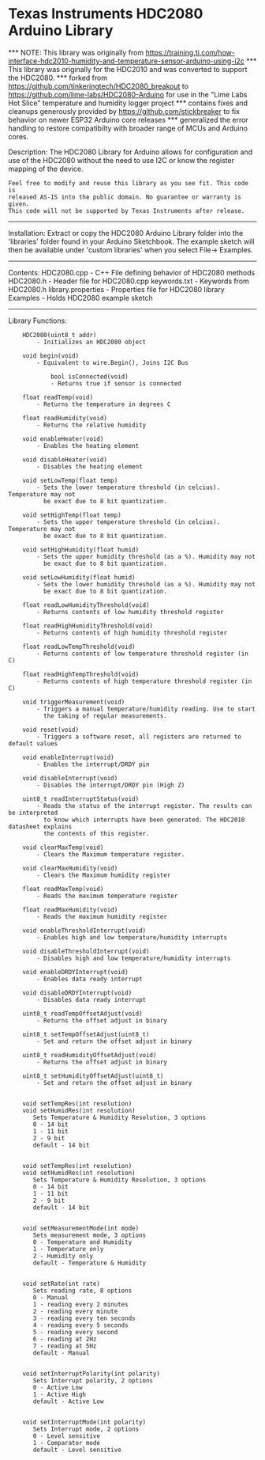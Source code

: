 Texas Instruments HDC2080 Arduino Library
==========================================
*** NOTE: This library was originally from https://training.ti.com/how-interface-hdc2010-humidity-and-temperature-sensor-arduino-using-i2c
*** This library was originally for the HDC2010 and was converted to support the HDC2080.
*** forked from https://github.com/tinkeringtech/HDC2080_breakout to https://github.com/lime-labs/HDC2080-Arduino for use in the "Lime Labs Hot Slice" temperature and humidity logger project
*** contains fixes and cleanups generously provided by https://github.com/stickbreaker to fix behavior on newer ESP32 Arduino core releases
*** generalized the error handling to restore compatibilty with broader range of MCUs and Arduino cores.

Description: 
	The HDC2080 Library for Arduino allows for configuration and use of 
	the HDC2080 without the need to use I2C or know the register mapping of 
	the device. 
	
	Feel free to modify and reuse this library as you see fit. This code is
	released AS-IS into the public domain. No guarantee or warranty is given.
	This code will not be supported by Texas Instruments after release. 
	
---------------------------------------------------------------------------------------
Installation:
	Extract or copy the HDC2080 Arduino Library folder into the 'libraries'
	folder found in your Arduino Sketchbook. The example sketch will then
	be available under 'custom libraries' when you select File-> Examples.
	
---------------------------------------------------------------------------------------
Contents:
	HDC2080.cpp 		- C++ File defining  behavior of HDC2080 methods
	HDC2080.h   		- Header file for HDC2080.cpp
	keywords.txt		- Keywords from HDC2080.h
	library.properties 	- Properties file for HDC2080 library
	Examples 		- Holds HDC2080 example sketch

----------------------------------------------------------------------------------------

Library Functions:

		HDC2080(uint8_t addr)
			- Initializes an HDC2080 object
			
		void begin(void)  						
			- Equivalent to wire.Begin(), Joins I2C Bus
   
                bool isConnected(void)
		        - Returns true if sensor is connected
			
		float readTemp(void)					
			- Returns the temperature in degrees C
		
		float readHumidity(void)				
			- Returns the relative humidity
		
		void enableHeater(void)				
			- Enables the heating element
		
		void disableHeater(void)
			- Disables the heating element
			
		void setLowTemp(float temp)			
			- Sets the lower temperature threshold (in celcius). Temperature may not
			  be exact due to 8 bit quantization.
			  
		void setHighTemp(float temp)	
			- Sets the upper temperature threshold (in celcius). Temperature may not
			  be exact due to 8 bit quantization.	
			  
		void setHighHumidity(float humid)		
			- Sets the upper humidity threshold (as a %). Humidity may not
			  be exact due to 8 bit quantization.
		
		void setLowHumidity(float humid)	
			- Sets the lower humidity threshold (as a %). Humidity may not
			  be exact due to 8 bit quantization.
	
		float readLowHumidityThreshold(void)	
			- Returns contents of low humidity threshold register
			
		float readHighHumidityThreshold(void)	
			- Returns contents of high humidity threshold register
			
		float readLowTempThreshold(void)		
			- Returns contents of low temperature threshold register (in C)
			
		float readHighTempThreshold(void)
			- Returns contents of high temperature threshold register (in C)
			
		void triggerMeasurement(void)			
			- Triggers a manual temperature/humidity reading. Use to start
			  the taking of regular measurements.
			  
		void reset(void)						
			- Triggers a software reset, all registers are returned to default values
			
		void enableInterrupt(void)				
			- Enables the interrupt/DRDY pin
			
		void disableInterrupt(void)			
			- Disables the interrupt/DRDY pin (High Z)

		uint8_t readInterruptStatus(void)		
			- Reads the status of the interrupt register. The results can be interpreted
			  to know which interrupts have been generated. The HDC2010 datasheet explains
			  the contents of this register.
			  
		void clearMaxTemp(void)			
			- Clears the Maximum temperature register.
			
		void clearMaxHumidity(void)			
			- Clears the Maximum humidity register
			
		float readMaxTemp(void) 				
			- Reads the maximum temperature register
			
		float readMaxHumidity(void)			
			- Reads the maximum humidity register
			
		void enableThresholdInterrupt(void)	
			- Enables high and low temperature/humidity interrupts
			
		void disableThresholdInterrupt(void)	
			- Disables high and low temperature/humidity interrupts
			
		void enableDRDYInterrupt(void)		
			- Enables data ready interrupt
			
		void disableDRDYInterrupt(void)		
			- Disables data ready interrupt
		
		uint8_t readTempOffsetAdjust(void)
			- Returns the offset adjust in binary
		
		uint8_t setTempOffsetAdjust(uint8_t)
			- Set and return the offset adjust in binary

		uint8_t readHumidityOffsetAdjust(void)
			- Returns the offset adjust in binary

		uint8_t setHumidityOffsetAdjust(uint8_t)
			- Set and return the offset adjust in binary


		void setTempRes(int resolution)		
		void setHumidRes(int resolution)	
		   Sets Temperature & Humidity Resolution, 3 options
		   0 - 14 bit
		   1 - 11 bit
		   2 - 9 bit
		   default - 14 bit	


		void setTempRes(int resolution)		
		void setHumidRes(int resolution)	
		   Sets Temperature & Humidity Resolution, 3 options
		   0 - 14 bit
		   1 - 11 bit
		   2 - 9 bit
		   default - 14 bit	


		void setMeasurementMode(int mode)
		   Sets measurement mode, 3 options
		   0 - Temperature and Humidity
		   1 - Temperature only
		   2 - Humidity only
		   default - Temperature & Humidity	
		   
	
		void setRate(int rate)
		   Sets reading rate, 8 options
		   0 - Manual
		   1 - reading every 2 minutes
		   2 - reading every minute
		   3 - reading every ten seconds
		   4 - reading every 5 seconds
		   5 - reading every second
		   6 - reading at 2Hz
		   7 - reading at 5Hz
		   default - Manual			
		

		void setInterruptPolarity(int polarity)
		   Sets Interrupt polarity, 2 options
		   0 - Active Low
		   1 - Active High
		   default - Active Low		
		
	
		void setInterruptMode(int polarity)
		   Sets Interrupt mode, 2 options
		   0 - Level sensitive
		   1 - Comparator mode
		   default - Level sensitive	
